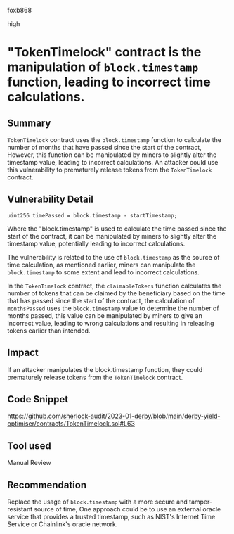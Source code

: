 foxb868

high

# "TokenTimelock" contract is the manipulation of `block.timestamp` function, leading to incorrect time calculations.

## Summary
`TokenTimelock` contract uses the `block.timestamp` function to calculate the number of months that have passed since the start of the contract, However, this function can be manipulated by miners to slightly alter the timestamp value, leading to incorrect calculations. An attacker could use this vulnerability to prematurely release tokens from the `TokenTimelock` contract.

## Vulnerability Detail
```solidity
uint256 timePassed = block.timestamp - startTimestamp;
```

Where the "block.timestamp" is used to calculate the time passed since the start of the contract, it can be manipulated by miners to slightly alter the timestamp value, potentially leading to incorrect calculations.

The vulnerability is related to the use of `block.timestamp` as the source of time calculation, as mentioned earlier, miners can manipulate the `block.timestamp` to some extent and lead to incorrect calculations.

In the `TokenTimelock` contract, the `claimableTokens` function calculates the number of tokens that can be claimed by the beneficiary based on the time that has passed since the start of the contract, the calculation of `monthsPassed` uses the `block.timestamp` value to determine the number of months passed, this value can be manipulated by miners to give an incorrect value, leading to wrong calculations and resulting in releasing tokens earlier than intended.

## Impact
If an attacker manipulates the block.timestamp function, they could prematurely release tokens from the `TokenTimelock` contract. 

## Code Snippet
https://github.com/sherlock-audit/2023-01-derby/blob/main/derby-yield-optimiser/contracts/TokenTimelock.sol#L63

## Tool used

Manual Review

## Recommendation
Replace the usage of `block.timestamp` with a more secure and tamper-resistant source of time, One approach could be to use an external oracle service that provides a trusted timestamp, such as NIST's Internet Time Service or Chainlink's oracle network. 